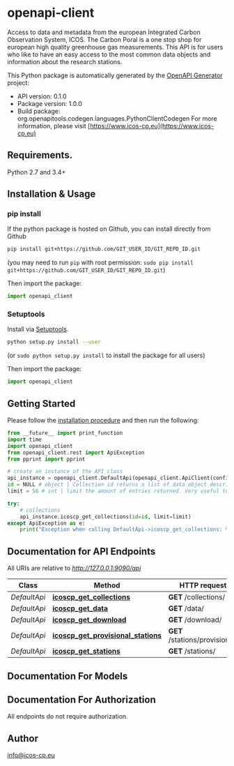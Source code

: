 # openapi-client
Access to data and metadata from the european Integrated Carbon Observation System, ICOS. The Carbon Poral is a one stop shop for european high quality greenhouse gas measurements.  This API is for users who like to have an easy access to the most common data objects and information about the research stations.

This Python package is automatically generated by the [OpenAPI Generator](https://openapi-generator.tech) project:

- API version: 0.1.0
- Package version: 1.0.0
- Build package: org.openapitools.codegen.languages.PythonClientCodegen
For more information, please visit [https://www.icos-cp.eu](https://www.icos-cp.eu)

## Requirements.

Python 2.7 and 3.4+

## Installation & Usage
### pip install

If the python package is hosted on Github, you can install directly from Github

```sh
pip install git+https://github.com/GIT_USER_ID/GIT_REPO_ID.git
```
(you may need to run `pip` with root permission: `sudo pip install git+https://github.com/GIT_USER_ID/GIT_REPO_ID.git`)

Then import the package:
```python
import openapi_client 
```

### Setuptools

Install via [Setuptools](http://pypi.python.org/pypi/setuptools).

```sh
python setup.py install --user
```
(or `sudo python setup.py install` to install the package for all users)

Then import the package:
```python
import openapi_client
```

## Getting Started

Please follow the [installation procedure](#installation--usage) and then run the following:

```python
from __future__ import print_function
import time
import openapi_client
from openapi_client.rest import ApiException
from pprint import pprint

# create an instance of the API class
api_instance = openapi_client.DefaultApi(openapi_client.ApiClient(configuration))
id = NULL # object | Collection id returns a list of data object descriptors, included in a specific collection.  (optional)
limit = 56 # int | limit the amount of entries returned. Very useful to test your query before you possibly get a list of thousands fo entries. (optional)

try:
    # collections
    api_instance.icoscp_get_collections(id=id, limit=limit)
except ApiException as e:
    print("Exception when calling DefaultApi->icoscp_get_collections: %s\n" % e)

```

## Documentation for API Endpoints

All URIs are relative to *http://127.0.0.1:9090/api*

Class | Method | HTTP request | Description
------------ | ------------- | ------------- | -------------
*DefaultApi* | [**icoscp_get_collections**](docs/DefaultApi.md#icoscp_get_collections) | **GET** /collections/ | collections
*DefaultApi* | [**icoscp_get_data**](docs/DefaultApi.md#icoscp_get_data) | **GET** /data/ | data
*DefaultApi* | [**icoscp_get_download**](docs/DefaultApi.md#icoscp_get_download) | **GET** /download/ | 
*DefaultApi* | [**icoscp_get_provisional_stations**](docs/DefaultApi.md#icoscp_get_provisional_stations) | **GET** /stations/provisional/ | provisional
*DefaultApi* | [**icoscp_get_stations**](docs/DefaultApi.md#icoscp_get_stations) | **GET** /stations/ | stations


## Documentation For Models



## Documentation For Authorization

 All endpoints do not require authorization.


## Author

info@icos-cp.eu


